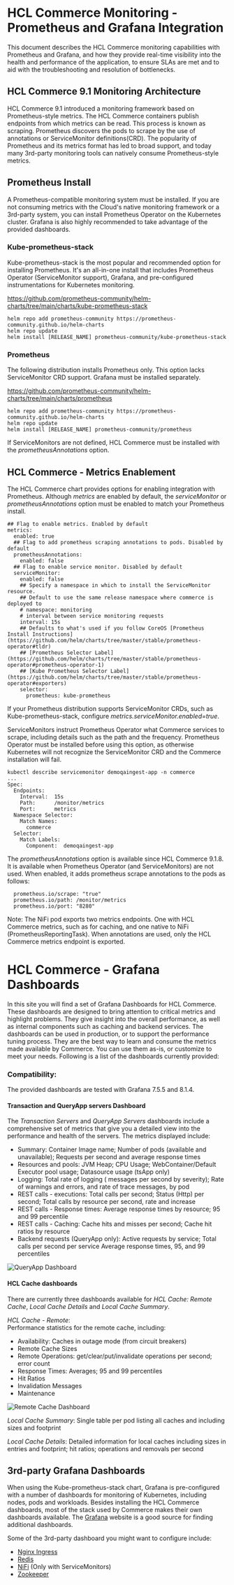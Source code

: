 # HCL Commerce Monitoring - Prometheus and Grafana Integration

This document describes the HCL Commerce monitoring capabilities with Prometheus and Grafana, and how they provide real-time visibility into the health and performance of the application, to ensure SLAs are met and to aid with the troubleshooting and resolution of bottlenecks.

## HCL Commerce 9.1 Monitoring Architecture

HCL Commerce 9.1 introduced a monitoring framework based on Prometheus-style metrics. The HCL Commerce containers publish endpoints from which metrics can be read. This process is known as scraping. Prometheus discovers the pods to scrape by the use of annotations or ServiceMonitor definitions(CRD). The popularity of Prometheus and its metrics format has led to broad support, and today many 3rd-party monitoring tools can natively consume Prometheus-style metrics.

## Prometheus Install

A Prometheus-compatible monitoring system must be installed. If you are not consuming metrics with the Cloud's native monitoring framework or a 3rd-party system, you can install Prometheus Operator on the Kubernetes cluster. Grafana is also highly recommended to take advantage of the provided dashboards.

### Kube-prometheus-stack

Kube-prometheus-stack is the most popular and recommended option for installing Prometheus. It's an all-in-one install that includes Prometheus Operator (ServiceMonitor support), Grafana, and pre-configured instrumentations for Kubernetes monitoring.

https://github.com/prometheus-community/helm-charts/tree/main/charts/kube-prometheus-stack

```
helm repo add prometheus-community https://prometheus-community.github.io/helm-charts
helm repo update
helm install [RELEASE_NAME] prometheus-community/kube-prometheus-stack
````
### Prometheus

The following distribution installs Prometheus only. This option lacks ServiceMonitor CRD support. Grafana must be installed separately.

https://github.com/prometheus-community/helm-charts/tree/main/charts/prometheus

```
helm repo add prometheus-community https://prometheus-community.github.io/helm-charts
helm repo update
helm install [RELEASE_NAME] prometheus-community/prometheus
```

If ServiceMonitors are not defined, HCL Commerce must be installed with the _prometheusAnnotations_ option.

## HCL Commerce - Metrics Enablement

The HCL Commerce chart provides options for enabling integration with Prometheus. Although _metrics_ are enabled by default, the _serviceMonitor_ or  _prometheusAnnotations_ option must be enabled to match your Prometheus install. 

```
## Flag to enable metrics. Enabled by default
metrics:
  enabled: true
  ## Flag to add prometheus scraping annotations to pods. Disabled by default
  prometheusAnnotations:
    enabled: false
  ## Flag to enable service monitor. Disabled by default    
  serviceMonitor:
    enabled: false
    ## Specify a namespace in which to install the ServiceMonitor resource.
    ## Default to use the same release namespace where commerce is deployed to
    # namespace: monitoring
    # interval between service monitoring requests
    interval: 15s
    ## Defaults to what's used if you follow CoreOS [Prometheus Install Instructions](https://github.com/helm/charts/tree/master/stable/prometheus-operator#tldr)
    ## [Prometheus Selector Label](https://github.com/helm/charts/tree/master/stable/prometheus-operator#prometheus-operator-1)
    ## [Kube Prometheus Selector Label](https://github.com/helm/charts/tree/master/stable/prometheus-operator#exporters)
    selector:
      prometheus: kube-prometheus
```

If your Prometheus distribution supports ServiceMonitor CRDs, such as Kube-prometheus-stack, configure _metrics.serviceMonitor.enabled=true_. 

ServiceMonitors instruct Prometheus Operator what Commerce services to scrape, including details such as the path and the frequency. Prometheus Operator must be installed before using this option, as otherwise Kubernetes will not recognize the ServiceMonitor CRD and the Commerce installation will fail.

```
kubectl describe servicemonitor demoqaingest-app -n commerce
...
Spec:
  Endpoints:
    Interval:  15s
    Path:      /monitor/metrics
    Port:      metrics
  Namespace Selector:
    Match Names:
      commerce
  Selector:
    Match Labels:
      Component:  demoqaingest-app
```

The _prometheusAnnotations_ option is available since HCL Commerce 9.1.8. It is available when Prometheus Operator (and ServiceMonitors) are not used. When enabled, it adds
prometheus scrape annotations to the pods as follows:

```
  prometheus.io/scrape: "true"
  prometheus.io/path: /monitor/metrics
  prometheus.io/port: "8280"
```

Note: The NiFi pod exports two metrics endpoints. One with HCL Commerce metrics, such as for caching, and one native to NiFi (PrometheusReportingTask). When annotations are used, only the HCL Commerce metrics endpoint is exported.

# HCL Commerce - Grafana Dashboards

In this site you will find a set of Grafana Dashboards for HCL Commerce. These dashboards are designed to bring attention to critical metrics and highlight problems. They give insight into the overall performance, as well as internal components such as caching and backend services. The dashboards can be used in production, or to support the performance tuning process. They are the best way to learn and consume the metrics made available by Commerce. You can use them as-is, or customize to meet your needs. Following is a list of the dashboards currently provided:

### Compatibility:

The provided dashboards are tested with Grafana 7.5.5 and 8.1.4.


#### Transaction and QueryApp servers Dashboard

The _Transaction Servers_ and _QueryApp Servers_ dashboards include a comprehensive set of metrics that give you a detailed view into the performance and health of the servers.
The metrics displayed include:
- Summary: Container Image name; Number of pods (available and unavailable); Requests per second and average response times
- Resources and pools: JVM Heap; CPU Usage; WebContainer/Default Executor pool usage; Datasource usage (tsApp only)
- Logging: Total rate of logging ( messages per second by severity); Rate of warnings and errors, and rate of trace messages, by pod
- REST calls - executions: Total calls per second; Status (Http) per second; Total calls by resource per second, rate and increase
- REST calls - Response times: Average response times by resource; 95 and 99 percentile
- REST calls - Caching: Cache hits and misses per second; Cache hit ratios by resource
- Backend requests (QueryApp only): Active requests by service; Total calls per second per service Average response times, 95, and 99 percentiles

![QueryApp Dashboard](images/query_app.jpg)


#### HCL Cache dashboards

There are currently three dashboards available for _HCL Cache: Remote Cache_, _Local Cache Details_ and _Local Cache Summary_.

*HCL Cache - Remote*:  
Performance statistics for the remote cache, including:
- Availability: Caches in outage mode (from circuit breakers)
- Remote Cache Sizes
- Remote Operations: get/clear/put/invalidate operations per second; error count
- Response Times: Averages; 95 and 99 percentiles
- Hit Ratios
- Invalidation Messages
- Maintenance

![Remote Cache Dashboard](images/hcl_cache_remote.jpg)

*Local Cache Summary*:
Single table per pod listing all caches and including sizes and footprint

*Local Cache Details*:
Detailed information for local caches including sizes in entries and footprint; hit ratios; operations and removals per second

## 3rd-party Grafana Dashboards

When using the Kube-prometheus-stack chart, Grafana is pre-configured with a number of dashboards for monitoring of Kubernetes, including nodes, pods and workloads. 
Besides installing the HCL Commerce dashboards, most of the stack used by Commerce makes their own dashboards available. The [Grafana](https://grafana.com/grafana/dashboards) website is a good source for finding additional dashboards.

Some of the 3rd-party dashboard you might want to configure include:
- [Nginx Ingress](https://github.com/kubernetes/ingress-nginx/tree/main/deploy/grafana/dashboards)
- [Redis](https://grafana.com/grafana/dashboards/11835)
- [NiFi](https://grafana.com/grafana/dashboards/12375) (Only with ServiceMonitors)
- [Zookeeper](https://grafana.com/grafana/dashboards/10465)
